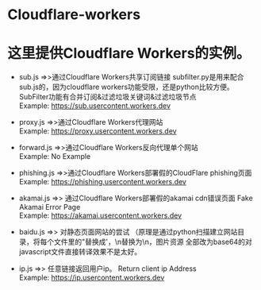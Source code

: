 # Cloudflare-workers

# 这里提供Cloudflare Workers的实例。

- sub.js =>>通过Cloudflare Workers共享订阅链接   subfilter.py是用来配合sub.js的，因为cloudflare workers功能受限，还是python比较方便。 SubFilter功能有合并订阅&过滤垃圾关键词&过滤垃圾节点<br> Example: https://sub.usercontent.workers.dev <br>

- proxy.js =>>通过Cloudflare Workers代理网站<br> Example: https://proxy.usercontent.workers.dev <br>

- forward.js =>>通过Cloudflare Workers反向代理单个网站<br> Example: No Example <br>

- phishing.js =>>通过Cloudflare Workers部署假的CloudFlare phishing页面<br> Example: https://phishing.usercontent.workers.dev <br>

- akamai.js =>> 通过Cloudflare Workers部署假的akamai cdn错误页面 Fake Akamai Error Page<br> Example: https://akamai.usercontent.workers.dev <br>

- baidu.js =>> 对静态页面网站的尝试 （原理是通过python扫描建立网站目录，将每个文件里的"替换成'，\n替换为\\n，图片资源 全部改为base64的对javascript文件直接转译效果不是太好。<br>

- ip.js =>> 任意链接返回用户ip。 Return client ip Address <br> Example: https://ip.usercontent.workers.dev <br>



<br><br>
